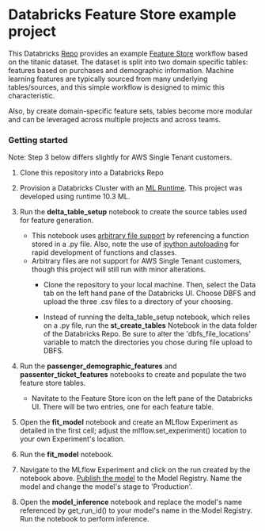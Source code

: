 # Databricks Feature Store example project

This Databricks [Repo](https://docs.databricks.com/repos.html) provides an example [Feature Store](https://docs.databricks.com/applications/machine-learning/feature-store/index.html) workflow based on the titanic dataset. The dataset is split into two domain specific tables: features based on purchases and demographic information. Machine learning features are typically sourced from many underlying tables/sources, and this simple workflow is designed to mimic this characteristic.

Also, by create domain-specific feature sets, tables become more modular and can be leveraged across multiple projects and across teams. 

### Getting started

Note: Step 3 below differs slightly for AWS Single Tenant customers.

1. Clone this repository into a Databricks Repo

2. Provision a Databricks Cluster with an [ML Runtime](https://docs.databricks.com/runtime/mlruntime.html). This project was developed using runtime 10.3 ML.


3. Run the **delta_table_setup** notebook to create the source tables used for feature generation.
    - This notebook uses [arbitrary file support](https://docs.databricks.com/repos.html#work-with-non-notebook-files-in-a-databricks-repo) by referencing a function stored in a .py file. Also, note the use of [ipython autoloading](https://ipython.org/ipython-doc/3/config/extensions/autoreload.html) for rapid development of functions and classes.  
    - Arbitrary files are not support for AWS Single Tenant customers, though this project will still run with minor alterations.
      - Clone the repository to your local machine. Then, select the Data tab on the left hand pane of the Databricks UI. Choose DBFS and upload the three .csv files to a directory of your choosing.

      - Instead of running the delta_table_setup notebook, which relies on a .py file, run the **st_create_tables** Notebook in the data folder of the Databricks Repo. Be sure to alter the 'dbfs_file_locations' variable to match the directories you chose during file upload to DBFS.

  
4. Run the **passenger_demographic_features** and **passenter_ticket_features** notebooks to create and populate the two feature store tables. 
    - Navitate to the Feature Store icon on the left pane of the Databricks UI. There will be two entries, one for each feature table.


5. Open the **fit_model** notebook and create an MLflow Experiment as detailed in the first cell; adjust the mlflow.set_experiment() location to your own Experiment's location.

6. Run the **fit_model** notebook.  

7. Navigate to the MLflow Experiment and click on the run created by the notebook above. [Publish the model](https://docs.databricks.com/applications/machine-learning/manage-model-lifecycle/index.html#create-or-register-a-model-using-the-ui) to the Model Registry. Name the model and change the model's stage to 'Production'.

8. Open the **model_inference** notebook and replace the model's name referenced by get_run_id() to your model's name in the Model Registry. Run the notebook to perform inference.
